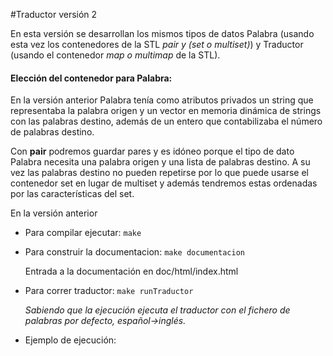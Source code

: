 #Traductor versión 2

En esta versión se desarrollan los mismos tipos de datos Palabra (usando esta vez los contenedores de la STL *pair y (set o multiset)*) y Traductor (usando el contenedor *map o multimap* de la STL).

 #### Elección del contenedor para Palabra:
 En la versión anterior Palabra tenía como atributos privados
 un string que representaba la palabra origen y un vector en memoria
 dinámica de strings con las palabras destino, además de un entero
 que contabilizaba el número de palabras destino.

 Con **pair** podremos guardar pares y es idóneo porque el tipo de dato Palabra necesita una palabra
 origen y una lista de palabras destino. A su vez las palabras destino no pueden repetirse por lo que
 puede usarse el contenedor set en lugar de multiset y además tendremos estas ordenadas por las características
 del set.

 


 En la versión anterior

* Para compilar ejecutar:
  `make`

* Para construir la documentacion:
  `make documentacion`

	Entrada a la documentación en doc/html/index.html

* Para correr traductor:  `make runTraductor`

	*Sabiendo que la ejecución ejecuta el traductor con el fichero de palabras por defecto, español->inglés.*

* Ejemplo de ejecución:
